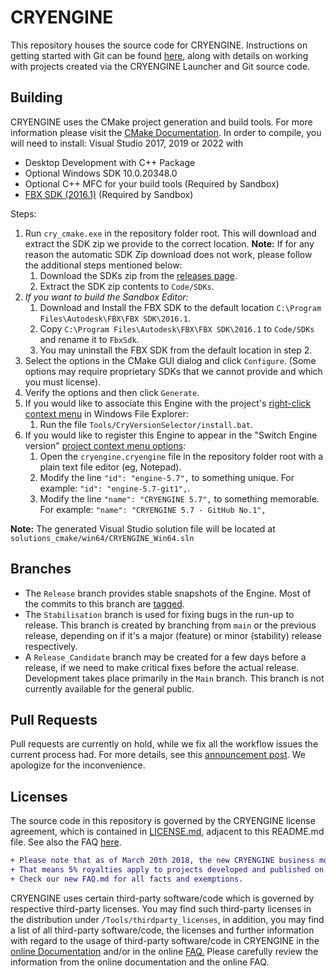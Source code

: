 # CRYENGINE
This repository houses the source code for CRYENGINE.
Instructions on getting started with Git can be found [here](https://docs.cryengine.com/display/CEPROG/Getting+Started+with+git), along with details on working with projects created via the CRYENGINE Launcher and Git source code.
   
   
## Building
CRYENGINE uses the CMake project generation and build tools. For more information please visit the [CMake Documentation](https://docs.cryengine.com/display/CEPROG/CMake).
In order to compile, you will need to install:
Visual Studio 2017, 2019 or 2022 with
* Desktop Development with C++ Package
* Optional Windows SDK 10.0.20348.0
* Optional C++ MFC for your build tools (Required by Sandbox)
* [FBX SDK (2016.1)](https://images.autodesk.com/adsk/files/fbx20161_fbxsdk_vs2015_win0.exe) (Required by Sandbox)
   
   
Steps:
1. Run `cry_cmake.exe` in the repository folder root. This will download and extract the SDK zip we provide to the correct location.
    **Note:** If for any reason the automatic SDK Zip download does not work, please follow the additional steps mentioned below:
    1. Download the SDKs zip from the [releases page](https://github.com/CRYTEK/CRYENGINE_Source/releases).
    2. Extract the SDK zip contents to `Code/SDKs`.
2. _If you want to build the Sandbox Editor:_
    1. Download and Install the FBX SDK to the default location `C:\Program Files\Autodesk\FBX\FBX SDK\2016.1`.
    2. Copy `C:\Program Files\Autodesk\FBX\FBX SDK\2016.1` to `Code/SDKs` and rename it to `FbxSdk`.
    3. You may uninstall the FBX SDK from the default location in step 2.
3. Select the options in the CMake GUI dialog and click `Configure`. (Some options may require proprietary SDKs that we cannot provide and which you must license).
4. Verify the options and then click `Generate`.
5. If you would like to associate this Engine with the project\'s [right-click context menu](https://docs.cryengine.com/display/CEMANUAL/Project+Tools) in Windows File Explorer:
    1. Run the file `Tools/CryVersionSelector/install.bat`.
6. If you would like to register this Engine to appear in the "Switch Engine version" [project context menu options](https://docs.cryengine.com/display/CEMANUAL/Project+Tools):
    1. Open the `cryengine.cryengine` file in the repository folder root with a plain text file editor (eg, Notepad).
    2. Modify the line `"id": "engine-5.7",` to something unique. For example: `"id": "engine-5.7-git1",`.
    3. Modify the line `"name": "CRYENGINE 5.7",` to something memorable. For example: `"name": "CRYENGINE 5.7 - GitHub No.1",`
    
**Note:** The generated Visual Studio solution file will be located at `solutions_cmake/win64/CRYENGINE_Win64.sln`
   
## Branches
- The `Release` branch provides stable snapshots of the Engine. Most of the commits to this branch are [tagged](https://github.com/CRYTEK/CRYENGINE/releases).
- The `Stabilisation` branch is used for fixing bugs in the run-up to release. This branch is created by branching from `main` or the previous release, depending on if it's a major (feature) or minor (stability) release respectively.
- A `Release_Candidate` branch may be created for a few days before a release, if we need to make critical fixes before the actual release.
Development takes place primarily in the `Main` branch. This branch is not currently available for the general public.
   
   
## Pull Requests
Pull requests are currently on hold, while we fix all the workflow issues the current process had. For more details, see this [announcement post](https://www.cryengine.com/news/cryengine-on-github-live-updates-to-main-will-go-on-hiatus). We apologize for the inconvenience.
   
   
## Licenses
The source code in this repository is governed by the CRYENGINE license agreement, which is contained in [LICENSE.md](LICENSE.md), adjacent to this README.md file. See also the FAQ [here](FAQ.md).
```diff
+ Please note that as of March 20th 2018, the new CRYENGINE business model is in effect.
+ That means 5% royalties apply to projects developed and published on CRYENGINE 5.0 and beyond.
+ Check our new FAQ.md for all facts and exemptions.
```
CRYENGINE uses certain third-party software/code which is governed by respective third-party licenses. You may find such third-party licenses in the distribution under `/Tools/thirdparty_licenses`, in addition, you may find a list of all third-party software/code, the licenses and further information with regard to the usage of third-party software/code in CRYENGINE in the [online Documentation](https://docs.cryengine.com/display/RN/Third+Party+SDKs+in+5.7) and/or in the online [FAQ.](FAQ.md) Please carefully review the information from the online documentation and the online FAQ.